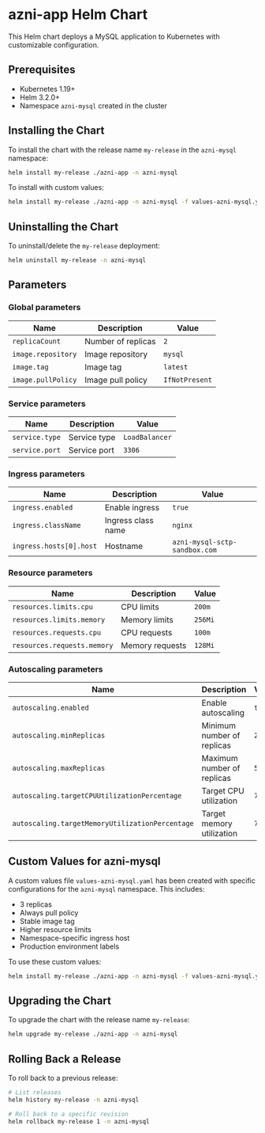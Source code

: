 # azni-app Helm Chart

This Helm chart deploys a MySQL application to Kubernetes with customizable configuration.

## Prerequisites

- Kubernetes 1.19+
- Helm 3.2.0+
- Namespace `azni-mysql` created in the cluster

## Installing the Chart

To install the chart with the release name `my-release` in the `azni-mysql` namespace:

```bash
helm install my-release ./azni-app -n azni-mysql
```

To install with custom values:

```bash
helm install my-release ./azni-app -n azni-mysql -f values-azni-mysql.yaml
```

## Uninstalling the Chart

To uninstall/delete the `my-release` deployment:

```bash
helm uninstall my-release -n azni-mysql
```

## Parameters

### Global parameters

| Name               | Description        | Value          |
| ------------------ | ------------------ | -------------- |
| `replicaCount`     | Number of replicas | `2`            |
| `image.repository` | Image repository   | `mysql`        |
| `image.tag`        | Image tag          | `latest`       |
| `image.pullPolicy` | Image pull policy  | `IfNotPresent` |

### Service parameters

| Name           | Description  | Value          |
| -------------- | ------------ | -------------- |
| `service.type` | Service type | `LoadBalancer` |
| `service.port` | Service port | `3306`         |

### Ingress parameters

| Name                    | Description        | Value                         |
| ----------------------- | ------------------ | ----------------------------- |
| `ingress.enabled`       | Enable ingress     | `true`                        |
| `ingress.className`     | Ingress class name | `nginx`                       |
| `ingress.hosts[0].host` | Hostname           | `azni-mysql-sctp-sandbox.com` |

### Resource parameters

| Name                        | Description     | Value   |
| --------------------------- | --------------- | ------- |
| `resources.limits.cpu`      | CPU limits      | `200m`  |
| `resources.limits.memory`   | Memory limits   | `256Mi` |
| `resources.requests.cpu`    | CPU requests    | `100m`  |
| `resources.requests.memory` | Memory requests | `128Mi` |

### Autoscaling parameters

| Name                                            | Description                | Value  |
| ----------------------------------------------- | -------------------------- | ------ |
| `autoscaling.enabled`                           | Enable autoscaling         | `true` |
| `autoscaling.minReplicas`                       | Minimum number of replicas | `2`    |
| `autoscaling.maxReplicas`                       | Maximum number of replicas | `5`    |
| `autoscaling.targetCPUUtilizationPercentage`    | Target CPU utilization     | `70`   |
| `autoscaling.targetMemoryUtilizationPercentage` | Target memory utilization  | `70`   |

## Custom Values for azni-mysql

A custom values file `values-azni-mysql.yaml` has been created with specific configurations for the `azni-mysql` namespace. This includes:

- 3 replicas
- Always pull policy
- Stable image tag
- Higher resource limits
- Namespace-specific ingress host
- Production environment labels

To use these custom values:

```bash
helm install my-release ./azni-app -n azni-mysql -f values-azni-mysql.yaml
```

## Upgrading the Chart

To upgrade the chart with the release name `my-release`:

```bash
helm upgrade my-release ./azni-app -n azni-mysql
```

## Rolling Back a Release

To roll back to a previous release:

```bash
# List releases
helm history my-release -n azni-mysql

# Roll back to a specific revision
helm rollback my-release 1 -n azni-mysql
```
